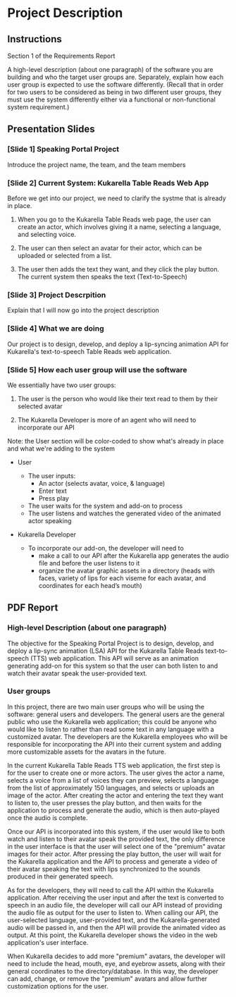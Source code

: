 # Project Description

## Instructions

Section 1 of the Requirements Report

A high-level description (about one paragraph) of the software you are building and who the target user groups are.
Separately, explain how each user group is expected to use the software differently. (Recall that in order for two
users to be considered as being in two different user groups, they must use the system differently either via a
functional or non-functional system requirement.)

## Presentation Slides

### [Slide 1] Speaking Portal Project

Introduce the project name, the team, and the team members

### [Slide 2] Current System: Kukarella Table Reads Web App

Before we get into our project, we need to clarify the systme that is already in place.

1. When you go to the Kukarella Table Reads web page, the user can create an actor, which involves giving it a name,
selecting a language, and selecting voice.

2. The user can then select an avatar for their actor, which can be uploaded or selected from a list.

3. The user then adds the text they want, and they click the play button. The current system then speaks the text
(Text-to-Speech)

### [Slide 3] Project Descrpition

Explain that I will now go into the project description

### [Slide 4] What we are doing

Our project is to design, develop, and deploy a lip-syncing animation API for Kukarella's text-to-speech Table Reads
web application.

### [Slide 5] How each user group will use the software

We essentially have two user groups:

1. The user is the person who would like their text read to them by their selected avatar

2. The Kukarella Developer is more of an agent who will need to incorporate our API

Note: the User section will be color-coded to show what's already in place and what we're adding to the system

- User
  - The user inputs:
    - An actor (selects avatar, voice, & language)
    - Enter text
    - Press play
  - The user waits for the system and add-on to process
  - The user listens and watches the generated video of the animated actor speaking

- Kukarella Developer
  - To incorporate our add-on, the developer will need to
    - make a call to our API after the Kukarella app generates the audio file and before the user listens to it
    - organize the avatar graphic assets in a directory (heads with faces, variety of lips for each viseme for each
    avatar, and coordinates for each head’s mouth)

## PDF Report

### High-level Description (about one paragraph)

The objective for the Speaking Portal Project is to design, develop, and deploy a lip-sync animation (LSA) API for the
Kukarella Table Reads text-to-speech (TTS) web application. This API will serve as an animation generating add-on for
this system so that the user can both listen to and watch their avatar speak the user-provided text.

### User groups

In this project, there are two main user groups who will be using the software: general users and developers. The
general users are the general public who use the Kukarella web application; this could be anyone who would like to
listen to rather than read some text in any language with a customized avatar. The developers are the Kukarella
employees who will be responsible for incorporating the API into their current system and adding more customizable
assets for the avatars in the future.

In the current Kukarella Table Reads TTS web application, the first step is for the user to create one or more actors.
The user gives the actor a name, selects a voice from a list of voices they can preview, selects a language from the
list of approximately 150 languages, and selects or uploads an image of the actor. After creating the actor and
entering the text they want to listen to, the user presses the play button, and then waits for the application to
process and generate the audio, which is then auto-played once the audio is complete.

Once our API is incorporated into this system, if the user would like to both watch and listen to their avatar speak
the provided text, the only difference in the user interface is that the user will select one of the "premium" avatar
images for their actor. After pressing the play button, the user will wait for the Kukarella application and the API to
process and generate a video of their avatar speaking the text with lips synchronized to the sounds produced in their
generated speech.

As for the developers, they will need to call the API within the Kukarella application. After receiving the user input
and after the text is converted to speech in an audio file, the developer will call our API instead of providing the
audio file as output for the user to listen to. When calling our API, the user-selected language, user-provided text,
and the Kukarella-generated audio will be passed in, and then the API will provide the animated video as output. At
this point, the Kukarella developer shows the video in the web application's user interface.

When Kukarella decides to add more "premium" avatars, the developer will need to include the head, mouth, eye, and
eyebrow assets, along with their general coordinates to the directory/database. In this way, the developer can add,
change, or remove the "premium" avatars and allow further customization options for the user.
